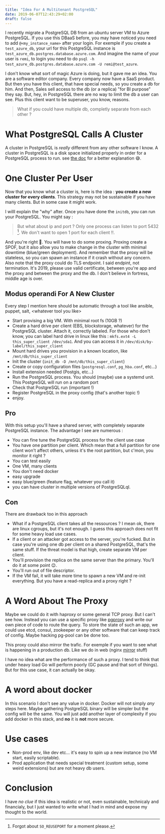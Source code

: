 ```yaml
---
title: "Idea For A Multitenant PostgreSQL"
date: 2019-06-07T12:43:29+02:00
draft: false
---
```


I recently migrate a PostgreSQL DB from an ubuntu server VM to Azure PostgreSQL. If you use this
DBaaS before, you may have noticed you need to add `@<my_instance_name>` after your login. For
exemple if you create a `test_azure_db`, your url for this PostgreSQL instance is
`test_azure_db.postgres.database.azure.com`. And imagine the name of your user is `remi`, to login
you need to do `psql -h test_azure_db.postgres.database.azure.com -U remi@test_azure`.

I don't know what sort of magic Azure is doing, but it gave me an idea. 
You are a software editor company. Every company now have a SaaS product. 
But then you have this client, that have special needs, so you create a 
db for him. And then, Sales sell access to the db
(or a replica) "for BI purpose" they say. But, hey, in PostgreSQL there are 
no way to limit the db a user can see. Plus this client want to be  superuser, you know, reasons.

> What if you could have multiple db, completly separate from each other ?

# What PostgreSQL Calls A Cluster

A cluster in PostgreSQL is _really_ different from any other software I know. A cluster in PostgreSQL is a disk space initialized properly in order for a PostgreSQL process to run. see [the doc](https://www.PostgreSQLql.org/docs/current/creating-cluster.html) for a better explanation 😅.

# One Cluster Per User

Now that you know what a cluster is, here is the idea : **you create a new cluster for every clients**.
This strategy may not be sustainable if you have many clients. But in some case it might work.

I willl explain the "why" after. Once you have done the `initdb`, you can run your PostgreSQL. You might say :

> But what about ip and port ? Only one process can listen to port 5432 [^1]. We don't want to open 1 port for each client !!.

[^1]: Forgot about `SO_REUSEPORT` for a moment please.

And you're right 🤗. You will have to do some proxing. Proxing create a SPOF, but it also allow you to make change in the cluster with minimal downtime (blue/green deployment). And remember that the proxy will be stateless, so you can spawn an instance if it crash without any concern. Also note that the proxy could do TLS endpoint. I said endpint, not termination. It's 2019, please use valid certificate, between you're app and the proxy and between the proxy and the db.
I don't believe in fortress, middle age is over.

## Modus operandi For A New Cluster

Every step I mention here should be automatic through a tool like ansible, puppet, salt, \<whatever tool you like\>

* Start provising a big VM. With minimal root fs (10GB ?)
* Create a hard drive per client (EBS, blockstorage, whatever) for the PostgreSQL cluster. Attach it, correctly labeled. For those who don't know, you can label hard drive in linux like this : `mkfs.ext4 -L this_super_client /dev/sda1`. And you can access it in `/dev/disk/by-label/this_super_client`
* Mount hard drives you provision in a known location, like `/mnt/db/this_super_client`
* Init the cluster (`init_db -D /mnt/db/this_super_client`)
* Create or copy configuration files (`postgresql.conf`, `pg_hba.conf`, etc...)
* Install extension needed (Postgis, etc...)
* Run the PostgreSQL process. You should (maybe) use a systemd unit. This PostgreSQL will run on a random port
* Check that PostgreSQL run (important !)
* Register PostgreSQL in the proxy config (that's another topic !)
* enjoy.

## Pro

With this setup you'll have a shared server, with completely separate PostgreSQL instance. The advantage I see are numerous :

* You can fine tune the PostgreSQL process for the client use case
* You have one partition per client. Which mean that a full partition for one client won't affect others, unless it's the root partition, but c'mon, you monitor it right ?
* You can test easily
* One VM, many clients
* You don't need docker
* easy upgrade
* easy blue/green (feature flag, whatever you call it)
* you can have cluster in multiple versions of PostgreSQLql.

## Con

There are drawback too in this approach

* What if a PostgreSQL client takes all the ressources ? I mean ok, there are linux cgroups, but it's not enough. I guess this approach does not fit for some heavy load use cases.
* If a client or an attacker got access to the server, you're fucked. But in case you're using one db per client on a shared PostgreSQL, that's the same stuff. If the threat model is that high, create separate VM per client.
* You'll provision the replica on the same server than the primary. You'll do it at some point 😉.
* You'll run out of file descriptor.
* If the VM fail, it will take more time to spawn a new VM and re-init everything. But you have a read-replica and a proxy right ?

# A Word About The Proxy

Maybe we could do it with haproxy or some general TCP proxy. But I can't see how.  Instead you can use a specific proxy like [pgproxy](https://github.com/wgliang/pgproxy) and write our own piece of code to route the query. To store the state of such an app, we could use etcd, consul, zookeeper or any other software that can keep track of config. Maybe hacking pg-pool can be done too.

This proxy could also mirror the trafic. For exemple if you want to see what is happening in a production db. Like we do in web (nginx [mirror](http://nginx.org/en/docs/http/ngx_http_mirror_module.html) stuff)

I have no idea what are the performance of such a proxy. I tend to think that under heavy load Go will perform poorly (GC pause and that sort of things). But for this use case, it can actually be okay.

# A word about docker

In this scenario I don't see any value in docker. Docker will not simply _any_ steps here. Maybe gathering PostgreSQL binary will be simpler but the config will be the same. You will just add another layer of complexity if you add docker in this stack, and **no** it is **not** more secure.

# Use cases

* Non-prod env, like dev etc... it's easy to spin up a new instance (no VM start, easily scriptable).
* Prod application that needs special treatment (custom setup, some weird extensions) but are not heavy db users.

# Conclusion

I have _no clue_ if this idea is realistic or not, even sustainable, technicaly and financialy, but I just wanted to write what I had in mind and expose my thought to the world.
